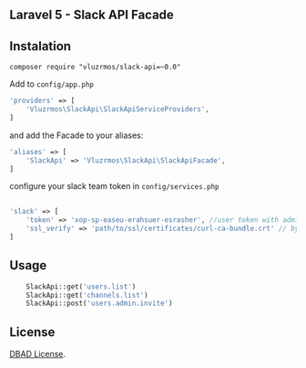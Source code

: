 ## Laravel 5 - Slack API Facade



## Instalation
<code>composer require "vluzrmos/slack-api=~0.0"</code>

Add to <code>config/app.php</code>
```php
'providers' => [
    'Vluzrmos\SlackApi\SlackApiServiceProviders',
]
```

and add the Facade to your aliases:
```php
'aliases' => [
    'SlackApi' => 'Vluzrmos\SlackApi\SlackApiFacade',
]
```

configure your slack team token in <code>config/services.php</code> 
```php 
    
'slack' => [
    'token' => 'xop-sp-easeu-erahsuer-esrasher', //user token with admin primilegies https://api.slack.com/web#authentication,
    'ssl_verify' => 'path/to/ssl/certificates/curl-ca-bundle.crt' // by default the git curl-ca-bundle.crt will be good. it is in /your-git-dir/git/curl-ca-bundle.crt
]

```

## Usage
```php
    SlackApi::get('users.list')
    SlackApi::get('channels.list')
    SlackApi::post('users.admin.invite')
```
    
## License

[DBAD License](https://dbad-license.org).
